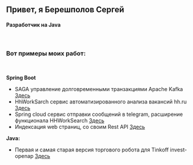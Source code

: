 <h2>Привет, я Берешполов Сергей</h2>
<h4>Разработчик на Java</h4><br>


<h3>Вот примеры моих работ:</h3><br>

<b>Spring Boot</B></br>
- SAGA управление долговременными транзакциями Apache Kafka <a href="https://github.com/Bereshs/saga">Здесь</a><br>
- HhWorkSarch сервис автоматизированного анализа вакансий hh.ru <a href="https://github.com/Bereshs/HHWorkSearch">Здесь</a><br>
- Spring cloud сервис отправки сообщений в telegram, расширение функционала HHWorkSearch  <a href="https://github.com/Bereshs/TelegaMessageSender">Здесь</a><br>
- Индексация web страниц, со своим Rest API <a href="https://github.com/Bereshs/searchengine">Здесь</a><br>

<b>Java:</b><br>
- Первая и самая старая версия торгового робота для Tinkoff invest-openap <a href="https://github.com/Bereshs/ru.irobot.tinkoff.invest.robor">Здесь</a><br> 

